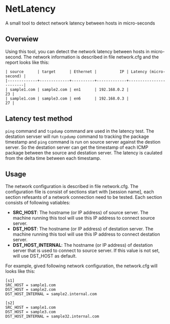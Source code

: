 NetLatency
==========

A small tool to detect network latency between hosts in micro-seconds


## Overwiew

Using this tool, you can detect the network latency between hosts in micro-second. The network information is described in file network.cfg and the report looks like this:
```
| source      | target      | Ethernet |          IP | Latency (micro-second) |
|-------------+-------------+----------+-------------+------------------------|
| sample1.com | sample2.com | en1      | 192.168.0.2 |                     23 |
| sample1.com | sample3.com | en6      | 192.168.0.3 |                     27 |
```

## Latency test method

`ping` command and `tcpdump` command are used in the latency test. The destation servser will run `tcpdump` command to tracking the package timestamp and `ping` command is run on source server against the destion server. So the destation server can get the timestamp of each ICMP package between the source and destation server. The latency is caulated from the delta time between each timestamp.

## Usage

The network configuration is described in file network.cfg. The configuration file is consist of sections start with [session name], each section refesants of a network connection need to be tested. Each section consists of following vatiables:
* **SRC_HOST**: The hostname (or IP address) of source server. The machine running this tool will use this IP address to connect source server.
* **DST_HOST**: The hostname (or IP address) of destation server. The machine running this tool will use this IP address to connect destation server.
* **DST\_HOST\_INTERNAL**: The hostname (or IP address) of destation server that is used to connect to source server. If this value is not set, will use DST_HOST as default.

For example, gived following network configuration, the network.cfg will looks like this:
```
[s1]
SRC_HOST = sample1.com
DST_HOST = sample2.com
DST_HOST_INTERNAL = sample2.internal.com

[s2]
SRC_HOST = sample1.com
DST_HOST = sample3.com
DST_HOST_INTERNAL = sample32.internal.com
```
